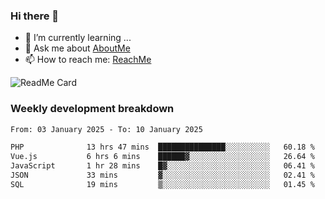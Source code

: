 ### Hi there 👋

- 🌱 I’m currently learning ...
- 💬 Ask me about [AboutMe](https://www.itzcy.com/about)
- 📫 How to reach me: [ReachMe](https://www.itzcy.com/about)

![ReadMe Card](https://github-readme-stats-ten-gilt.vercel.app/api?username=SuperChenYun&show_icons=true&title_color=fff&icon_color=79ff97&text_color=9f9f9f&bg_color=151515&hide_border=true)

### Weekly development breakdown
<!--START_SECTION:waka-->

```txt
From: 03 January 2025 - To: 10 January 2025

PHP              13 hrs 47 mins  ███████████████░░░░░░░░░░   60.18 %
Vue.js           6 hrs 6 mins    ██████▓░░░░░░░░░░░░░░░░░░   26.64 %
JavaScript       1 hr 28 mins    █▓░░░░░░░░░░░░░░░░░░░░░░░   06.41 %
JSON             33 mins         ▓░░░░░░░░░░░░░░░░░░░░░░░░   02.41 %
SQL              19 mins         ▒░░░░░░░░░░░░░░░░░░░░░░░░   01.45 %
```

<!--END_SECTION:waka-->
